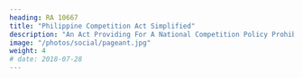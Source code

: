 ```yaml
---
heading: RA 10667
title: "Philippine Competition Act Simplified"
description: "An Act Providing For A National Competition Policy Prohibiting Anti-competitive Agreements, Abuse Of Dominant Position And Anti-competitive Mergers And Acquisitions, Establishing The Philippine Competition Commission And Appropriating Funds Therefor"
image: "/photos/social/pageant.jpg"
weight: 4
# date: 2018-07-28
---
```

